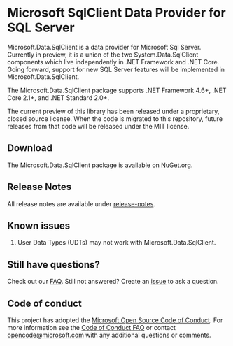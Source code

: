 # Microsoft SqlClient Data Provider for SQL Server

Microsoft.Data.SqlClient is a data provider for Microsoft Sql Server. Currently in preview, it is a union of the two System.Data.SqlClient components which live independently in .NET Framework and .NET Core. Going forward, support for new SQL Server features will be implemented in Microsoft.Data.SqlClient.

The Microsoft.Data.SqlClient package supports .NET Framework 4.6+, .NET Core 2.1+, and .NET Standard 2.0+.

The current preview of this library has been released under a proprietary, closed source license. When the code is migrated to this repository, future releases from that code will be released under the MIT license.

## Download

The Microsoft.Data.SqlClient package is available on [NuGet.org](https://www.nuget.org/packages/Microsoft.Data.SqlClient/).

## Release Notes

All release notes are available under [release-notes](release-notes).

## Known issues

1. User Data Types (UDTs) may not work with Microsoft.Data.SqlClient.

## Still have questions?

Check out our [FAQ](https://github.com/dotnet/SqlClient/wiki/Frequently-Asked-Questions). Still not answered? Create an [issue](https://github.com/dotnet/SqlClient/issues/new/choose) to ask a question.

## Code of conduct

This project has adopted the [Microsoft Open Source Code of Conduct](https://opensource.microsoft.com/codeofconduct/). For more information see the [Code of Conduct FAQ](https://opensource.microsoft.com/codeofconduct/faq/) or contact [opencode@microsoft.com](mailto:opencode@microsoft.com) with any additional questions or comments.
